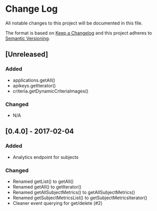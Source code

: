 # Change Log
All notable changes to this project will be documented in this file.

The format is based on [Keep a Changelog](http://keepachangelog.com/) and this project adheres to [Semantic Versioning](http://semver.org/).

## [Unreleased]
### Added
- applications.getAll()
- apikeys.getIterator()
- criteria.getDynamicCriteriaImages()

### Changed
- N/A

## [0.4.0] - 2017-02-04
### Added
- Analytics endpoint for subjects

### Changed
- Renamed getList() to getAll()
- Renamed getAll() to getIterator()
- Renamed getAllSubjectMetrics() to getAllSubjectMetrics()
- Renamed getSubjectMetricsList() to getSubjectMetricsIterator()
- Cleaner event querying for get/delete (#2)
